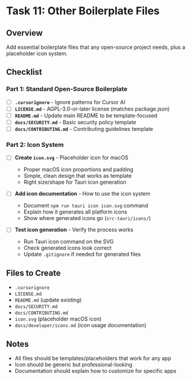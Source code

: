 # Task 11: Other Boilerplate Files

## Overview

Add essential boilerplate files that any open-source project needs, plus a placeholder icon system.

## Checklist

### Part 1: Standard Open-Source Boilerplate

- [ ] **`.cursorignore`** - Ignore patterns for Cursor AI
- [ ] **`LICENSE.md`** - AGPL-3.0-or-later license (matches package.json)
- [ ] **`README.md`** - Update main README to be template-focused
- [ ] **`docs/SECURITY.md`** - Basic security policy template
- [ ] **`docs/CONTRIBUTING.md`** - Contributing guidelines template

### Part 2: Icon System

- [ ] **Create `icon.svg`** - Placeholder icon for macOS
  - Proper macOS icon proportions and padding
  - Simple, clean design that works as template
  - Right size/shape for Tauri icon generation
- [ ] **Add icon documentation** - How to use the icon system
  - Document `npm run tauri icon icon.svg` command
  - Explain how it generates all platform icons
  - Show where generated icons go (`src-tauri/icons/`)

- [ ] **Test icon generation** - Verify the process works
  - Run Tauri icon command on the SVG
  - Check generated icons look correct
  - Update `.gitignore` if needed for generated files

## Files to Create

- `.cursorignore`
- `LICENSE.md`
- `README.md` (update existing)
- `docs/SECURITY.md`
- `docs/CONTRIBUTING.md`
- `icon.svg` (placeholder macOS icon)
- `docs/developer/icons.md` (icon usage documentation)

## Notes

- All files should be templates/placeholders that work for any app
- Icon should be generic but professional-looking
- Documentation should explain how to customize for specific apps
